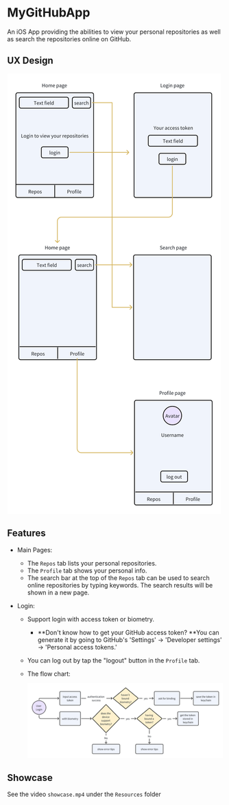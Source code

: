 # MyGitHubApp

An iOS App providing the abilities to view your personal repositories as well as search the repositories online on GitHub.

## UX Design

![whiteboard_exported_image](Resources/ux_design.png)

## Features

* Main Pages:
  * The `Repos` tab lists your personal repositories.
  * The `Profile` tab shows your personal info.
  * The search bar at the top of the `Repos` tab can be used to search online repositories by typing keywords. The search results will be shown in a new page.

* Login:

  * Support login with access token or biometry.

    * **Don't know how to get your GitHub access token? **You can generate it by going to GitHub's 'Settings' -> 'Developer settings' -> 'Personal access tokens.'

  * You can log out by tap the "logout" button in the  `Profile` tab.

  * The flow chart:

    ![login_flow_chart](Resources/login_flow_chart.png)

## Showcase

See the video `showcase.mp4` under the `Resources` folder